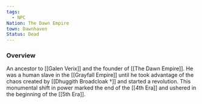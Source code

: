 ```yaml
---
tags:
  - NPC
Nation: The Dawn Empire
town: Dawnhaven
Status: Dead
---
```


### Overview
An ancestor to [[Galen Verix]] and the founder of [[The Dawn Empire]]. He was a human slave in the [[Grayfall Empire]] until he took advantage of the chaos created by [[Dhuggith Broadcloak †]] and started a revolution. This monumental shift in power marked the end of the [[4th Era]] and ushered in the beginning of the [[5th Era]]. 